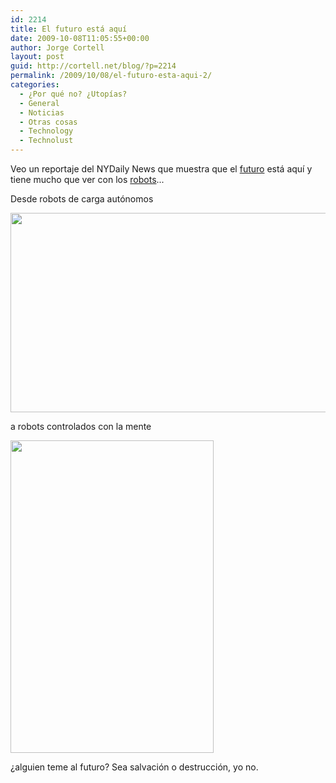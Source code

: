 ```yaml
---
id: 2214
title: El futuro está aquí
date: 2009-10-08T11:05:55+00:00
author: Jorge Cortell
layout: post
guid: http://cortell.net/blog/?p=2214
permalink: /2009/10/08/el-futuro-esta-aqui-2/
categories:
  - ¿Por qué no? ¿Utopías?
  - General
  - Noticias
  - Otras cosas
  - Technology
  - Technolust
---
```

Veo un reportaje del NYDaily News que muestra que el <a title="http://www.nydailynews.com/entertainment/movies/galleries/scifi_is_now_scifact/scifi_is_now_scifact.html#ph3" href="http://www.nydailynews.com/entertainment/movies/galleries/scifi_is_now_scifact/scifi_is_now_scifact.html#ph3" target="_blank">futuro</a> está aquí y tiene mucho que ver con los <a title="http://www.nydailynews.com/news/galleries/welcome_to_the_machines_meet_the_latest_generation_of_robots/welcome_to_the_machines_meet_the_latest_generation_of_robots.html" href="http://www.nydailynews.com/news/galleries/welcome_to_the_machines_meet_the_latest_generation_of_robots/welcome_to_the_machines_meet_the_latest_generation_of_robots.html" target="_blank">robots</a>...

Desde robots de carga autónomos

<img class="aligncenter" title="robot carga autónomo" src="http://assets.nydailynews.com/img/2009/04/01/gal_robot_5.jpg" alt="" width="575" height="319" />

a robots controlados con la mente

<img class="aligncenter" title="brain controlling robot" src="http://assets.nydailynews.com/img/2009/04/01/gal_robot_31.jpg" alt="" width="325" height="500" />

¿alguien teme al futuro? Sea salvación o destrucción, yo no.